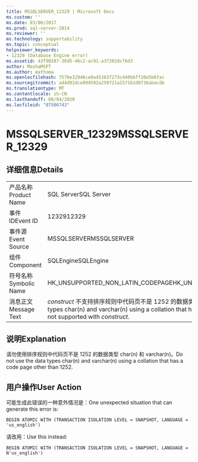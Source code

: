 ```yaml
---
title: MSSQLSERVER_12329 | Microsoft Docs
ms.custom: ''
ms.date: 03/06/2017
ms.prod: sql-server-2014
ms.reviewer: ''
ms.technology: supportability
ms.topic: conceptual
helpviewer_keywords:
- 12329 (Database Engine error)
ms.assetid: 43f90287-36d5-46c2-ac91-a37202dcf6d3
author: MashaMSFT
ms.author: mathoma
ms.openlocfilehash: 7576e32946ce0a453637273c449bbff20e5b6fac
ms.sourcegitcommit: ad4d92dce894592a259721a1571b1d8736abacdb
ms.translationtype: MT
ms.contentlocale: zh-CN
ms.lasthandoff: 08/04/2020
ms.locfileid: "87586743"
---
```

# <a name="mssqlserver_12329"></a><span data-ttu-id="1e481-102">MSSQLSERVER_12329</span><span class="sxs-lookup"><span data-stu-id="1e481-102">MSSQLSERVER_12329</span></span>
    
## <a name="details"></a><span data-ttu-id="1e481-103">详细信息</span><span class="sxs-lookup"><span data-stu-id="1e481-103">Details</span></span>  
  
|||  
|-|-|  
|<span data-ttu-id="1e481-104">产品名称</span><span class="sxs-lookup"><span data-stu-id="1e481-104">Product Name</span></span>|<span data-ttu-id="1e481-105">SQL Server</span><span class="sxs-lookup"><span data-stu-id="1e481-105">SQL Server</span></span>|  
|<span data-ttu-id="1e481-106">事件 ID</span><span class="sxs-lookup"><span data-stu-id="1e481-106">Event ID</span></span>|<span data-ttu-id="1e481-107">12329</span><span class="sxs-lookup"><span data-stu-id="1e481-107">12329</span></span>|  
|<span data-ttu-id="1e481-108">事件源</span><span class="sxs-lookup"><span data-stu-id="1e481-108">Event Source</span></span>|<span data-ttu-id="1e481-109">MSSQLSERVER</span><span class="sxs-lookup"><span data-stu-id="1e481-109">MSSQLSERVER</span></span>|  
|<span data-ttu-id="1e481-110">组件</span><span class="sxs-lookup"><span data-stu-id="1e481-110">Component</span></span>|<span data-ttu-id="1e481-111">SQLEngine</span><span class="sxs-lookup"><span data-stu-id="1e481-111">SQLEngine</span></span>|  
|<span data-ttu-id="1e481-112">符号名称</span><span class="sxs-lookup"><span data-stu-id="1e481-112">Symbolic Name</span></span>|<span data-ttu-id="1e481-113">HK_UNSUPPORTED_NON_LATIN_CODEPAGE</span><span class="sxs-lookup"><span data-stu-id="1e481-113">HK_UNSUPPORTED_NON_LATIN_CODEPAGE</span></span>|  
|<span data-ttu-id="1e481-114">消息正文</span><span class="sxs-lookup"><span data-stu-id="1e481-114">Message Text</span></span>|<span data-ttu-id="1e481-115">*construct* 不支持排序规则中代码页不是 1252 的数据类型 char(n) 和 varchar(n)。</span><span class="sxs-lookup"><span data-stu-id="1e481-115">The data types char(n) and varchar(n) using a collation that has a code page other than 1252 are not supported with  *construct*.</span></span>|  
  
## <a name="explanation"></a><span data-ttu-id="1e481-116">说明</span><span class="sxs-lookup"><span data-stu-id="1e481-116">Explanation</span></span>  
 <span data-ttu-id="1e481-117">请勿使用排序规则中代码页不是 1252 的数据类型 char(n) 和 varchar(n)。</span><span class="sxs-lookup"><span data-stu-id="1e481-117">Do not use the data types char(n) and varchar(n) using a collation that has a code page other than 1252.</span></span>  
  
## <a name="user-action"></a><span data-ttu-id="1e481-118">用户操作</span><span class="sxs-lookup"><span data-stu-id="1e481-118">User Action</span></span>  
 <span data-ttu-id="1e481-119">可能生成此错误的一种意外情况是：</span><span class="sxs-lookup"><span data-stu-id="1e481-119">One unexpected situation that can generate this error is:</span></span>  
  
```  
BEGIN ATOMIC WITH (TRANSACTION ISOLATION LEVEL = SNAPSHOT, LANGUAGE = 'us_english')  
```  
  
 <span data-ttu-id="1e481-120">请改用：</span><span class="sxs-lookup"><span data-stu-id="1e481-120">Use this instead:</span></span>  
  
```  
BEGIN ATOMIC WITH (TRANSACTION ISOLATION LEVEL = SNAPSHOT, LANGUAGE = N'us_english')  
```  
  
  
